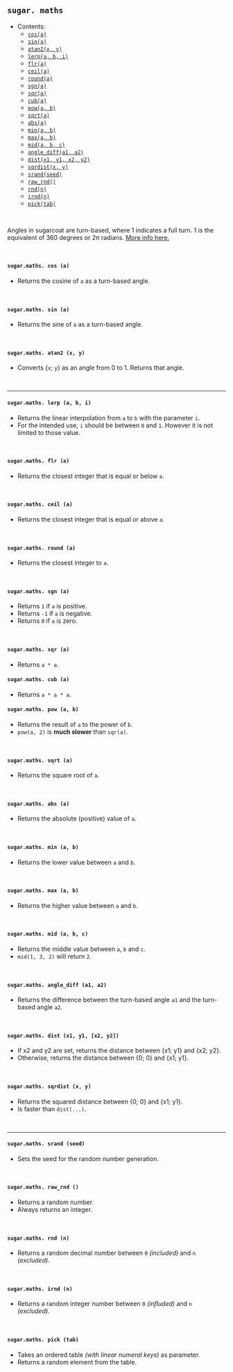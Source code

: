 ## `sugar. maths`

- Contents:
  - [`cos(a)`](#sugarmaths-cos-a)
  - [`sin(a)`](#sugarmaths-sin-a)
  - [`atan2(x, y)`](#sugarmaths-atan2-x-y)
  - [`lerp(a, b, i)`](#sugarmaths-lerp-a-b-i)
  - [`flr(a)`](#sugarmaths-flr-a)
  - [`ceil(a)`](#sugarmaths-ceil-a)
  - [`round(a)`](#sugarmaths-round-a)
  - [`sgn(a)`](#sugarmaths-sgn-a)
  - [`sqr(a)`](#sugarmaths-sqr-a)
  - [`cub(a)`](#sugarmaths-cub-a)
  - [`pow(a, b)`](#sugarmaths-pow-a-b)
  - [`sqrt(a)`](#sugarmaths-sqrt-a)
  - [`abs(a)`](#sugarmaths-abs-a)
  - [`min(a, b)`](#sugarmaths-min-a-b)
  - [`max(a, b)`](#sugarmaths-max-a-b)
  - [`mid(a, b, c)`](#sugarmaths-mid-a-b-c)
  - [`angle_diff(a1, a2)`](#sugarmaths-angle_diff-a1-a2)
  - [`dist(x1, y1, x2, y2)`](#sugarmaths-dist-x1-y1-x2-y2)
  - [`sqrdist(x, y)`](#sugarmaths-sqrdist-x-y)
  - [`srand(seed)`](#sugarmaths-srand-seed)
  - [`raw_rnd()`](#sugarmaths-raw_rnd-)
  - [`rnd(n)`](#sugarmaths-rnd-n)
  - [`irnd(n)`](#sugarmaths-irnd-n)
  - [`pick(tab)`](#sugarmaths-pick-tab)

&#8202;

Angles in sugarcoat are turn-based, where 1 indicates a full turn. 1 is the equivalent of 360 degrees or 2&#960; radians. [More info here.](https://trasevol.dog/2017/06/08/doodle-insights-17-a-case-for-turn-based-angles/)

&#8202;

#### `sugar.maths. cos (a)`
- Returns the cosine of `a` as a turn-based angle.

&#8202;

#### `sugar.maths. sin (a)`
- Returns the sine of `a` as a turn-based angle.

&#8202;

#### `sugar.maths. atan2 (x, y)`
- Converts {`x`; `y`} as an angle from 0 to 1. Returns that angle.

&#8202;

---

#### `sugar.maths. lerp (a, b, i)`
- Returns the linear interpolation from `a` to `b` with the parameter `i`.
- For the intended use, `i` should be between `0` and `1`. However it is not limited to those value.

&#8202;

#### `sugar.maths. flr (a)`
- Returns the closest integer that is equal or below `a`.

&#8202;

#### `sugar.maths. ceil (a)`
- Returns the closest integer that is equal or above `a`.

&#8202;

#### `sugar.maths. round (a)`
- Returns the closest integer to `a`.

&#8202;

#### `sugar.maths. sgn (a)`
- Returns `1` if `a` is positive.
- Returns `-1` if `a` is negative.
- Returns `0` if `a` is zero.

&#8202;

#### `sugar.maths. sqr (a)`
- Returns `a * a`.

#### `sugar.maths. cub (a)`
- Returns `a * a * a`.

#### `sugar.maths. pow (a, b)`
- Returns the result of `a` to the power of `b`.
- `pow(a, 2)` is **much slower** than `sqr(a)`.

&#8202;

#### `sugar.maths. sqrt (a)`
- Returns the square root of `a`.

&#8202;

#### `sugar.maths. abs (a)`
- Returns the absolute (positive) value of `a`.

&#8202;

#### `sugar.maths. min (a, b)`
- Returns the lower value between `a` and `b`.

&#8202;

#### `sugar.maths. max (a, b)`
- Returns the higher value between `a` and `b`.

&#8202;

#### `sugar.maths. mid (a, b, c)`
- Returns the middle value between `a`, `b` and `c`.
- `mid(1, 3, 2)` will return `2`.

&#8202;

#### `sugar.maths. angle_diff (a1, a2)`
- Returns the difference between the turn-based angle `a1` and the turn-based angle `a2`.

&#8202;

#### `sugar.maths. dist (x1, y1, [x2, y2])`
- If x2 and y2 are set, returns the distance between {x1; y1} and {x2; y2}.
- Otherwise, returns the distance between {0; 0} and {x1; y1}.

&#8202;

#### `sugar.maths. sqrdist (x, y)`
- Returns the squared distance between {0; 0} and {x1; y1}.
- Is faster than `dist(...)`.

&#8202;

---

#### `sugar.maths. srand (seed)`
- Sets the seed for the random number generation.

&#8202;

#### `sugar.maths. raw_rnd ()`
- Returns a random number.
- Always returns an integer.

&#8202;

#### `sugar.maths. rnd (n)`
- Returns a random decimal number between `0` *(included)* and `n` *(excluded)*.

&#8202;

#### `sugar.maths. irnd (n)`
- Returns a random integer number between `0` *(influded)* and `n` *(excluded)*.

&#8202;

#### `sugar.maths. pick (tab)`
- Takes an ordered table *(with linear numeral keys)* as parameter.
- Returns a random element from the table.
